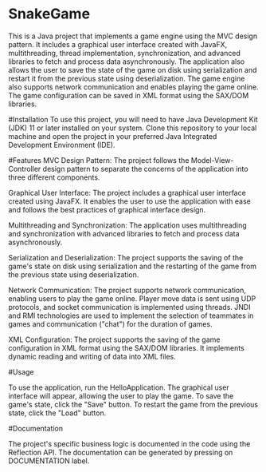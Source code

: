 # SnakeGame
This is a Java project that implements a game engine using the MVC design pattern. It includes a graphical user interface created with JavaFX, multithreading, thread implementation, synchronization, and advanced libraries to fetch and process data asynchronously. The application also allows the user to save the state of the game on disk using serialization and restart it from the previous state using deserialization. The game engine also supports network communication and enables playing the game online. The game configuration can be saved in XML format using the SAX/DOM libraries.

#Installation
To use this project, you will need to have Java Development Kit (JDK) 11 or later installed on your system. Clone this repository to your local machine and open the project in your preferred Java Integrated Development Environment (IDE).

#Features
MVC Design Pattern: The project follows the Model-View-Controller design pattern to separate the concerns of the application into three different components.

Graphical User Interface: The project includes a graphical user interface created using JavaFX. It enables the user to use the application with ease and follows the best practices of graphical interface design.

Multithreading and Synchronization: The application uses multithreading and synchronization with advanced libraries to fetch and process data asynchronously.

Serialization and Deserialization: The project supports the saving of the game's state on disk using serialization and the restarting of the game from the previous state using deserialization.

Network Communication: The project supports network communication, enabling users to play the game online. Player move data is sent using UDP protocols, and socket communication is implemented using threads. JNDI and RMI technologies are used to implement the selection of teammates in games and communication ("chat") for the duration of games.

XML Configuration: The project supports the saving of the game configuration in XML format using the SAX/DOM libraries. It implements dynamic reading and writing of data into XML files.

#Usage

To use the application, run the HelloApplication. The graphical user interface will appear, allowing the user to play the game. To save the game's state, click the "Save" button. To restart the game from the previous state, click the "Load" button.

#Documentation

The project's specific business logic is documented in the code using the Reflection API. The documentation can be generated by pressing on DOCUMENTATION label.
